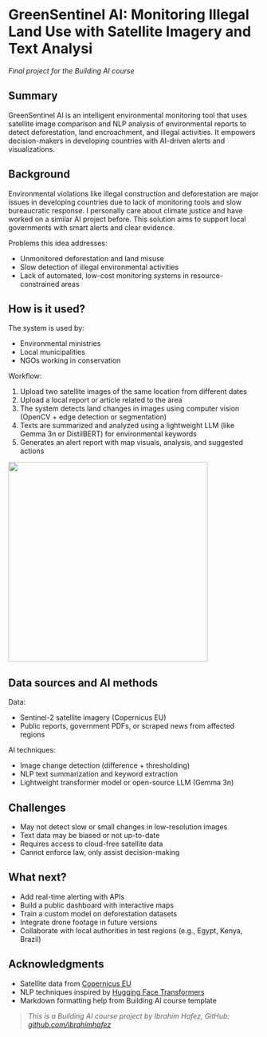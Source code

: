 # GreenSentinel AI: Monitoring Illegal Land Use with Satellite Imagery and Text Analysi

*Final project for the Building AI course*

## Summary

GreenSentinel AI is an intelligent environmental monitoring tool that uses satellite image comparison and NLP analysis of environmental reports to detect deforestation, land encroachment, and illegal activities. It empowers decision-makers in developing countries with AI-driven alerts and visualizations.

## Background

Environmental violations like illegal construction and deforestation are major issues in developing countries due to lack of monitoring tools and slow bureaucratic response. I personally care about climate justice and have worked on a similar AI project before. This solution aims to support local governments with smart alerts and clear evidence.

Problems this idea addresses:

* Unmonitored deforestation and land misuse
* Slow detection of illegal environmental activities
* Lack of automated, low-cost monitoring systems in resource-constrained areas

## How is it used?

The system is used by:

* Environmental ministries
* Local municipalities
* NGOs working in conservation

Workflow:

1. Upload two satellite images of the same location from different dates
2. Upload a local report or article related to the area
3. The system detects land changes in images using computer vision (OpenCV + edge detection or segmentation)
4. Texts are summarized and analyzed using a lightweight LLM (like Gemma 3n or DistilBERT) for environmental keywords
5. Generates an alert report with map visuals, analysis, and suggested actions

<img src="https://upload.wikimedia.org/wikipedia/commons/2/22/DeforestationNASA.jpg" width="400">

## Data sources and AI methods

Data:

* Sentinel-2 satellite imagery (Copernicus EU)
* Public reports, government PDFs, or scraped news from affected regions

AI techniques:

* Image change detection (difference + thresholding)
* NLP text summarization and keyword extraction
* Lightweight transformer model or open-source LLM (Gemma 3n)

## Challenges

* May not detect slow or small changes in low-resolution images
* Text data may be biased or not up-to-date
* Requires access to cloud-free satellite data
* Cannot enforce law, only assist decision-making

## What next?

* Add real-time alerting with APIs
* Build a public dashboard with interactive maps
* Train a custom model on deforestation datasets
* Integrate drone footage in future versions
* Collaborate with local authorities in test regions (e.g., Egypt, Kenya, Brazil)

## Acknowledgments

* Satellite data from [Copernicus EU](https://scihub.copernicus.eu/)
* NLP techniques inspired by [Hugging Face Transformers](https://huggingface.co/transformers/)
* Markdown formatting help from Building AI course template

> *This is a Building AI course project by Ibrahim Hafez, GitHub: [github.com/ibrahimhafez](https://github.com/Ebrahimhafiz)*
